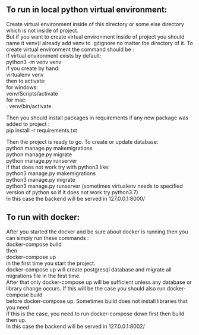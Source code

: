 ## To run in local python virtual environment:<br/>

Create virtual environment inside of this directory or some else directory which is not inside of project. <br/>
But if you want to create virtual environment inside of project you should name it venv(I already add venv
to .gitignore no matter the directory of it. To create virtual environment the command should be :<br/>
if virtual environment exists by default:<br/>
python3 -m venv venv<br/>
if you create by hand:<br/>
virtualenv venv<br/>
then to activate:<br/>
for windows:<br/>
venv/Scripts/activate<br/>
for mac:<br/>
. venv/bin/activate<br/>

Then you should install packages in requirements if any new package was added to project :<br/>
pip install -r requirements.txt<br/>

Then the project is ready to go. To create or update database:<br/>
python manage.py makemigrations<br/>
python manage.py migrate<br/>
python manage.py runserver<br/>
if that does not work try with python3 like:<br/>
python3 manage.py makemigrations<br/>
python3 manage.py migrate<br/>
python3 manage.py runserver (sometimes virtualenv needs to specified version of python so if it does not work try python3.7)<br/>
In this case the backend will be served in 127.0.0.1:8000/<br/>

## To run with docker:<br/>
After you started the docker and be sure about docker is running then you can simply 
run these commands :<br/>
docker-compose build<br/>
then<br/>
docker-compose up<br/>
in the first time you start the project. <br/>
docker-compose up will create postgresql database and migrate all migrations file in the first time.<br/>
After that only docker-compose up will be sufficient unless any database or<br/>
library change occurs. If this will be the case you should also run docker-compose build <br/>
before docker-compose up. Sometimes build does not install libraries that you need<br/>
if this is the case, you need to run docker-compose down first then build then up.<br/>
In this case the backend will be served in 127.0.0.1:8002/<br/>